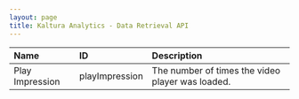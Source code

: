 ```yaml
---
layout: page
title: Kaltura Analytics - Data Retrieval API
---
```


| Name     | ID     | Description
|:---|:---|:---|
|Play Impression|	playImpression|	The number of times the video player was loaded.|
